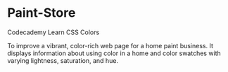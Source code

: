 # Paint-Store
Codecademy Learn CSS Colors

To improve a vibrant, color-rich web page for a home paint business. 
It displays information about using color in a home and color swatches with varying lightness, saturation, and hue.
